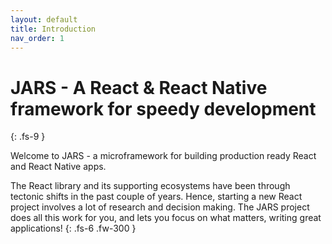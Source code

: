```yaml
---
layout: default
title: Introduction
nav_order: 1
---
```


# JARS - A React & React Native framework for speedy development
{: .fs-9 }

Welcome to JARS - a microframework for building production ready React and React Native apps.

The React library and its supporting ecosystems have been through tectonic shifts in the past couple of years. Hence, starting a new React project involves a lot of research and decision making. The JARS project does all this work for you, and lets you focus on what matters, writing great applications! {: .fs-6 .fw-300 }
